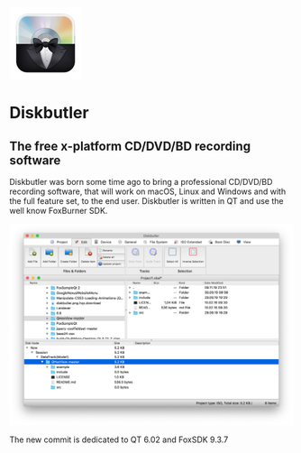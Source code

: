 ![logo](img/diskbutler.png)

# Diskbutler

## The free x-platform CD/DVD/BD recording software

Diskbutler was born some time ago to bring a professional CD/DVD/BD recording software, that will work on macOS, Linux and Windows and with the full feature set, to the end user. 
Diskbutler is written in QT and use the well know FoxBurner SDK.



![diskbutler screenhot](img/ui.png)

The new commit is dedicated to QT 6.02 and FoxSDK 9.3.7

